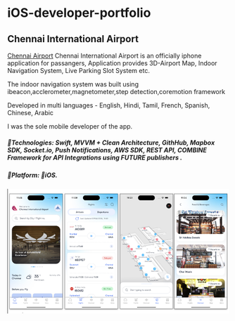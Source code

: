 # iOS-developer-portfolio

## Chennai International Airport
[Chennai Airport](https://chennaiinternationalairport.com/) Chennai International Airport is an officially iphone application for passangers, Application provides 3D-Airport Map, Indoor Navigation System, Live Parking Slot System etc.

The indoor navigation system was built using ibeacon,acclerometer,magnetometer,step detection,coremotion framework 

Developed in multi languages - English, Hindi, Tamil, French, Spanish, Chinese, Arabic

I was the sole mobile developer of the app.



##### 🔨Technologies: Swift, MVVM + Clean Architecture, GithHub, Mapbox SDK, Socket.io, Push Notifications, AWS SDK, REST API, COMBINE Framework for API Integrations using FUTURE publishers .
##### 🚀Platform: 📱iOS.
<p align="center">
<a href="https://apps.apple.com/in/app/chennai-international-airport/id6447828652" target="_blank"><img src="Images/Chennai/chennai.png" width="1000" title="Channai Airport"></a>
</p>
